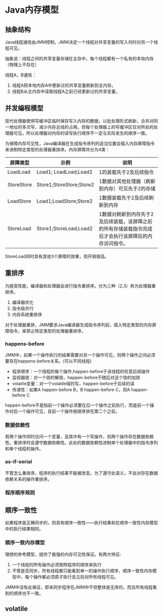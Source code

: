# Java内存模型

## 抽象结构

Java线程通信由JMM控制，JMM决定一个线程对共享变量的写入何时对另一个线程可见。

抽象说：线程之间的共享变量存储在主存中，每个线程都有一个私有的本地内存（物理上不存在）

线程A，B通信：

1. 线程A把本地内存A中更新过的共享变量刷新到主内存。
2. 线程B从主内存中读取线程A之前已经更新过的共享变量。

## 并发编程模型

现代处理器使用写缓冲区临时保存写入内存的数据，以批处理形式刷新，合并对同一地址的多次写，减少内存总线的占用。但每个处理器上的写缓冲区仅对所处的处理器可见。所以处理器对内存的读写执行顺序不一定与实际发生的顺序一致。

为保障内存可见性，Java编译器在生成指令序列的适当位置会插入内存屏障指令来进制特定类型的处理器重排序。内存屏障共分为4类：

| 屏障类型   | 示例                     | 说明                                                         |
| ---------- | ------------------------ | ------------------------------------------------------------ |
| LoadLoad   | Load1; LoadLoad;Load2    | 1的装载先于2及后续指令                                       |
| StoreStore | Store1;StoreStore;Store2 | 1数据对其他处理器（刷新到内存）可见先于2的存储               |
| LoadStore  | Load1;LoadStore;Store2   | 1数据装载先于2及后续刷新到内存                               |
| StoreLoad  | Store1;StoreLoad;Load2   | 1数据对刷新到内存先于2及后续装载，该屏障之前的所有存储装载指令完成后才会执行该屏障后的内存访问指令。 |

StoreLoad同时具有其他3个屏障的效果，但开销很高。

## 重排序

为提高性能，编译器和处理器会进行指令重排序。分为三种（2,3）称为处理器重排序。

1. 编译器优化
2. 指令级并行
3. 内存系统重排序

对于处理器重排，JMM要求Java编译器生成指令序列前，插入特定类型的内存屏障指令，来禁止特定类型的处理器重排序。

### happens-before

JMM中，如果一个操作执行的结果需要对另一个操作可见，则两个操作之间必须要存在happens-before关系。(可以不同线程)

* 程序顺序：一个线程的每个操作,happen-before于该线程的任意后续操作
* 监视器锁：对一个锁的解锁，happen-before于随后对这个锁的加锁
* volatile变量：对一个volatile域的写，happen-before于后续的读
* 传递性：如果A happen-before B，B happen-before C，则A happen-before C

happen-before不是指前一个操作必须要在后一个操作之前执行，而是前一个操作对后一个操作可见，且前一个操作按顺序排在第二个之前。

### 数据依赖性

若两个操作同时访问一个变量，且其中有一个写操作，则两个操作存在数据依赖性。重排序时会遵守数据依赖性。此处的数据依赖性进制单个处理器中的指令序列和单个线程的操作。

### as-if-serial

不管怎么重排序，程序的执行结果不能被改变。为了遵守此语义，不会对存在数据依赖关系的操作重排序。

### 程序顺序规则

## 顺序一致性

如果程序是正确同步的，则具有顺序一致性——执行结果和在顺序一致性内存模型中的执行结果相同。

### 顺序一致内存模型

理想的参考模型，提供了极强的内存可见性保证。有两大特征:

1. 一个线程的所有操作必须按照程序的顺序来执行
2. 不管是否同步，所有线程都只能看到单一的操作执行顺序，顺序一致性内存模型中，每个操作都必须原子执行且立刻对所有线程可见。

JMM中没有此保证，即未同步程序在JMM中不但整体是无序的，而且所有线程看到的顺序也不一致。

## volatile

